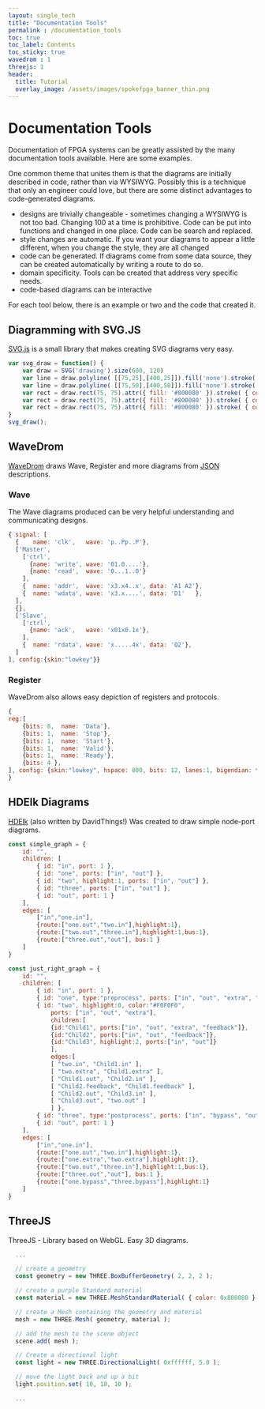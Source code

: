 ```yaml
---
layout: single_tech
title: "Documentation Tools"
permalink : /documentation_tools
toc: true
toc_label: Contents
toc_sticky: true
wavedrom : 1
threejs: 1
header:
  title: Tutorial
  overlay_image: /assets/images/spokefpga_banner_thin.png
---
```


# Documentation Tools

Documentation of FPGA systems can be greatly assisted by the many documentation tools available.  Here are some examples.

One common theme that unites them is that the diagrams are initially described in code, rather than via WYSIWYG.  Possibly this is a technique that only an engineer could love, but there are some distinct advantages to code-generated diagrams.

- designs are trivially changeable - sometimes changing a WYSIWYG is not too bad.  Changing 100 at a time is prohibitive.  Code can be put into functions and changed in one place.  Code can be search and replaced.
- style changes are automatic.  If you want your diagrams to appear a little different, when you change the style, they are all changed
- code can be generated.  If diagrams come from some data source, they can be created automatically by writing a route to do so.
- domain specificity.  Tools can be created that address very specific needs.
- code-based diagrams can be interactive

For each tool below, there is an example or two and the code that created it.

## Diagramming with SVG.JS

[SVG.js](https://svgjs.com/) is a small library that makes creating SVG diagrams very easy.

<div id="drawing"></div>

<script type="text/javascript">
    var svg_draw = function() {
        var draw = SVG('drawing').size(600, 120)
        var line = draw.polyline( [[75,25],[400,25]]).fill('none').stroke( { color:'#999', width:4 } )
        var line = draw.polyline( [[75,50],[400,50]]).fill('none').stroke( { color:'#999', width:4 } )
        var rect = draw.rect(75, 75).attr({ fill: '#800080' }).stroke( { color:'#600060', width:2 } )
        var rect = draw.rect(75, 75).attr({ fill: '#800080' }).stroke( { color:'#600060', width:2 } ).move( 200, 0 )
        var rect = draw.rect(75, 75).attr({ fill: '#800080' }).stroke( { color:'#600060', width:2 } ).move( 400, 0 )
    }
    svg_draw();
</script>

```js
var svg_draw = function() {
    var draw = SVG('drawing').size(600, 120)
    var line = draw.polyline( [[75,25],[400,25]]).fill('none').stroke( { color:'#999', width:4 } )
    var line = draw.polyline( [[75,50],[400,50]]).fill('none').stroke( { color:'#999', width:4 } )
    var rect = draw.rect(75, 75).attr({ fill: '#800080' }).stroke( { color:'#600060', width:2 } )
    var rect = draw.rect(75, 75).attr({ fill: '#800080' }).stroke( { color:'#600060', width:2 } ).move( 200, 0 )
    var rect = draw.rect(75, 75).attr({ fill: '#800080' }).stroke( { color:'#600060', width:2 } ).move( 400, 0 )
}
svg_draw();
```

## WaveDrom

[WaveDrom](https://wavedrom.com/) draws Wave, Register and more diagrams from [JSON](https://www.json.org/) descriptions.

### Wave

The Wave diagrams produced can be very helpful understanding and communicating designs.

<script type="WaveDrom">
{ signal: [
  {    name: 'clk',   wave: 'p..Pp..P'},
  ['Master',
    ['ctrl',
      {name: 'write', wave: '01.0....'},
      {name: 'read',  wave: '0...1..0'}
    ],
    {  name: 'addr',  wave: 'x3.x4..x', data: 'A1 A2'},
    {  name: 'wdata', wave: 'x3.x....', data: 'D1'   },
  ],
  {},
  ['Slave',
    ['ctrl',
      {name: 'ack',   wave: 'x01x0.1x'},
    ],
    {  name: 'rdata', wave: 'x.....4x', data: 'Q2'},
  ]
], config:{skin:"lowkey"}}
</script>

```js
{ signal: [
  {    name: 'clk',   wave: 'p..Pp..P'},
  ['Master',
    ['ctrl',
      {name: 'write', wave: '01.0....'},
      {name: 'read',  wave: '0...1..0'}
    ],
    {  name: 'addr',  wave: 'x3.x4..x', data: 'A1 A2'},
    {  name: 'wdata', wave: 'x3.x....', data: 'D1'   },
  ],
  {},
  ['Slave',
    ['ctrl',
      {name: 'ack',   wave: 'x01x0.1x'},
    ],
    {  name: 'rdata', wave: 'x.....4x', data: 'Q2'},
  ]
], config:{skin:"lowkey"}}
```

### Register

WaveDrom also allows easy depiction of registers and protocols.

<script type="WaveDrom">
{
reg:[
    {bits: 8,  name: 'Data'},
    {bits: 1,  name: 'Stop'},
    {bits: 1,  name: 'Start'},
    {bits: 1,  name: 'Valid'},
    {bits: 1,  name: 'Ready'},
    {bits: 4 },
], config: {skin:"lowkey", hspace: 800, bits: 12, lanes:1, bigendian: true}
}
</script>

```js
{
reg:[
    {bits: 8,  name: 'Data'},
    {bits: 1,  name: 'Stop'},
    {bits: 1,  name: 'Start'},
    {bits: 1,  name: 'Valid'},
    {bits: 1,  name: 'Ready'},
    {bits: 4 },
], config: {skin:"lowkey", hspace: 800, bits: 12, lanes:1, bigendian: true}
}
```

## HDElk Diagrams

[HDElk](https://davidthings.github.io/hdelk/) (also written by DavidThings!) Was created to draw simple node-port diagrams.

<div id="simple_diagram"></div>

```js
const simple_graph = {
    id: "",
    children: [
        { id: "in", port: 1 },
        { id: "one", ports: ["in", "out"] },
        { id: "two", highlight:1, ports: ["in", "out"] },
        { id: "three", ports: ["in", "out"] },
        { id: "out", port: 1 }
    ],
    edges: [
        ["in","one.in"],
        {route:["one.out","two.in"],highlight:1},
        {route:["two.out","three.in"],highlight:1,bus:1},
        {route:["three.out","out"], bus:1 }
    ]
}
```
<div id="just_right_diagram"></div>

```js
const just_right_graph = {
    id: "",
    children: [
        { id: "in", port: 1 },
        { id: "one", type:"preprocess", ports: ["in", "out", "extra", "bypass"] },
        { id: "two", highlight:0, color:"#F0F0F0",
            ports: ["in", "out", "extra"],
            children:[
            {id:"Child1", ports:["in", "out", "extra", "feedback"]},
            {id:"Child2", ports:["in", "out", "feedback"]},
            {id:"Child3", highlight:2, ports:["in", "out"]}
            ],
            edges:[
            [ "two.in", "Child1.in" ],
            [ "two.extra", "Child1.extra" ],
            [ "Child1.out", "Child2.in" ],
            [ "Child2.feedback", "Child1.feedback" ],
            [ "Child2.out", "Child3.in" ],
            [ "Child3.out", "two.out" ]
            ] },
        { id: "three", type:"postprocess", ports: ["in", "bypass", "out"] },
        { id: "out", port: 1 }
    ],
    edges: [
        ["in","one.in"],
        {route:["one.out","two.in"],highlight:1},
        {route:["one.extra","two.extra"],highlight:1},
        {route:["two.out","three.in"],highlight:1,bus:1},
        {route:["three.out","out"], bus:1 },
        {route:["one.bypass","three.bypass"],highlight:1}
    ]
}
```


<script type="text/javascript">

    const simple_graph = {
        id: "",
        children: [
            { id: "in", port: 1 },
            { id: "one", ports: ["in", "out"] },
            { id: "two", highlight:1, ports: ["in", "out"] },
            { id: "three", ports: ["in", "out"] },
            { id: "out", port: 1 }
        ],
        edges: [
            ["in","one.in"],
            {route:["one.out","two.in"],highlight:1},
            {route:["two.out","three.in"],highlight:1,bus:1},
            {route:["three.out","out"], bus:1 }
        ]
    }

    hdelk.layout( simple_graph, "simple_diagram" );

    const just_right_graph = {
        id: "",
        children: [
            { id: "in", port: 1 },
            { id: "one", type:"preprocess", ports: ["in", "out", "extra", "bypass"] },
            { id: "two", highlight:0, color:"#F0F0F0",
              ports: ["in", "out", "extra"],
              children:[
                {id:"Child1", ports:["in", "out", "extra", "feedback"]},
                {id:"Child2", ports:["in", "out", "feedback"]},
                {id:"Child3", highlight:2, ports:["in", "out"]}
               ],
              edges:[
                [ "two.in", "Child1.in" ],
                [ "two.extra", "Child1.extra" ],
                [ "Child1.out", "Child2.in" ],
                [ "Child2.feedback", "Child1.feedback" ],
                [ "Child2.out", "Child3.in" ],
                [ "Child3.out", "two.out" ]
              ] },
            { id: "three", type:"postprocess", ports: ["in", "bypass", "out"] },
            { id: "out", port: 1 }
        ],
        edges: [
            ["in","one.in"],
            {route:["one.out","two.in"],highlight:1},
            {route:["one.extra","two.extra"],highlight:1},
            {route:["two.out","three.in"],highlight:1,bus:1},
            {route:["three.out","out"], bus:1 },
            {route:["one.bypass","three.bypass"],highlight:1}
        ]
    }

    hdelk.layout( just_right_graph, "just_right_diagram" );


</script>

## ThreeJS

ThreeJS - Library based on WebGL.  Easy 3D diagrams.

<div id="threejs_d1"></div>

<script>
// these need to be accessed inside more than one function so we'll declare them first
let container;
let camera;
let renderer;
let scene;
let mesh;

let width = 600;
let height = 200;

function init() {

  // Get a reference to the container element that will hold our scene
  container = document.getElementById( "threejs_d1" );

  // create a Scene
  scene = new THREE.Scene();

  scene.background = new THREE.Color( 0xF0F0F0 );

  // set up the options for a perspective camera
  const fov = 20; // fov = Field Of View
  const aspect = width / height;
  const near = 0.1;
  const far = 100;

  camera = new THREE.PerspectiveCamera( fov, aspect, near, far );

  // every object is initially created at ( 0, 0, 0 )
  // we'll move the camera back a bit so that we can view the scene
  camera.position.set( 0, 0, 10 );

  // create a geometry
  const geometry = new THREE.BoxBufferGeometry( 2, 2, 2 );

  // create a purple Standard material
  const material = new THREE.MeshStandardMaterial( { color: 0x800080 } );

  // create a Mesh containing the geometry and material
  mesh = new THREE.Mesh( geometry, material );

  // add the mesh to the scene object
  scene.add( mesh );

  // Create a directional light
  const light = new THREE.DirectionalLight( 0xffffff, 5.0 );

  // move the light back and up a bit
  light.position.set( 10, 10, 10 );

  // remember to add the light to the scene
  scene.add( light );

  // create a WebGLRenderer and set its width and height
  renderer = new THREE.WebGLRenderer( { antialias: true } );
  renderer.setSize( width,height );

  renderer.setPixelRatio( window.devicePixelRatio );

  // add the automatically created <canvas> element to the page
  container.appendChild( renderer.domElement );

}

function animate() {

  // call animate recursively
  requestAnimationFrame( animate );

  // increase the mesh's rotation each frame
  mesh.rotation.z += 0.01;
  mesh.rotation.x += 0.01;
  mesh.rotation.y += 0.01;

  // render, or 'create a still image', of the scene
  // this will create one still image / frame each time the animate
  // function calls itself
  renderer.render( scene, camera );

}

// call the init function to set everything up
init();

// then call the animate function to render the scene
animate();

</script>

```js
  ...

  // create a geometry
  const geometry = new THREE.BoxBufferGeometry( 2, 2, 2 );

  // create a purple Standard material
  const material = new THREE.MeshStandardMaterial( { color: 0x800080 } );

  // create a Mesh containing the geometry and material
  mesh = new THREE.Mesh( geometry, material );

  // add the mesh to the scene object
  scene.add( mesh );

  // Create a directional light
  const light = new THREE.DirectionalLight( 0xffffff, 5.0 );

  // move the light back and up a bit
  light.position.set( 10, 10, 10 );

  ...
  ```